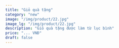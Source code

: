 ```yaml
---
title: "Giỏ quà tặng"
category: "new"
image: "/img/product/22.jpg"
image_lg: "/img/product/22.jpg"
description: "Giỏ quà tặng được làm từ lục bình"
price: "... VNĐ"
draft: false
---
```

